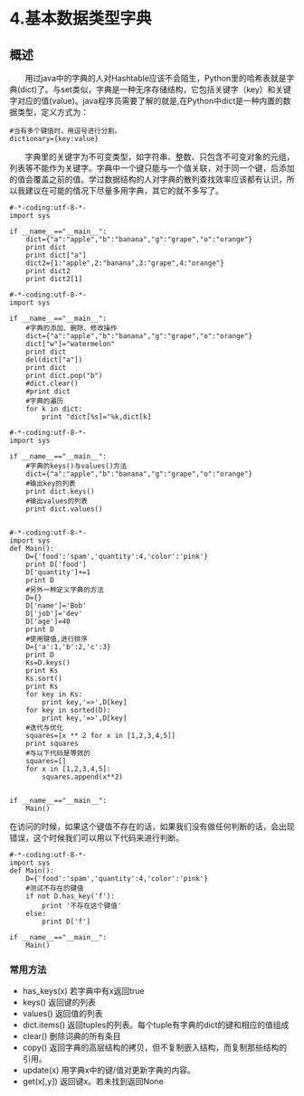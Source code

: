 # 4.基本数据类型字典

## 概述

  &#160; &#160; &#160; &#160;用过java中的字典的人对Hashtable应该不会陌生，Python里的哈希表就是字典(dict)了。与set类似，字典是一种无序存储结构，它包括关键字（key）和关键字对应的值(value)。java程序员需要了解的就是,在Python中dict是一种内置的数据类型，定义方式为：

```
#当有多个键值时，用逗号进行分割。
dictionary={key:value}
```
  &#160; &#160; &#160; &#160;字典里的关键字为不可变类型，如字符串、整数、只包含不可变对象的元组，列表等不能作为关键字。字典中一个键只能与一个值关联，对于同一个键，后添加的值会覆盖之前的值。学过数据结构的人对字典的散列查找效率应该都有认识，所以我建议在可能的情况下尽量多用字典，其它的就不多写了。

```
#-*-coding:utf-8-*-
import sys

if __name__=="__main__":
    dict={"a":"apple","b":"banana","g":"grape","o":"orange"}
    print dict
    print dict["a"]
    dict2={1:"apple",2:"banana",3:"grape",4:"orange"}
    print dict2
    print dict2[1]
```

```
#-*-coding:utf-8-*-
import sys

if __name__=="__main__":
    #字典的添加、删除、修改操作
    dict={"a":"apple","b":"banana","g":"grape","o":"orange"}
    dict["w"]="watermelon"
    print dict
    del(dict["a"])
    print dict
    print dict.pop("b")
    #dict.clear()
    #print dict
    #字典的遍历
    for k in dict:
        print "dict[%s]="%k,dict[k]
```

```
#-*-coding:utf-8-*-
import sys

if __name__=="__main__":
    #字典的keys()与values()方法
    dict={"a":"apple","b":"banana","g":"grape","o":"orange"}
    #输出key的列表
    print dict.keys()
    #输出values的列表
    print dict.values()
    
```


```
#-*-coding:utf-8-*-
import sys
def Main():
    D={'food':'spam','quantity':4,'color':'pink'}
    print D['food']
    D['quantity']+=1
    print D
    #另外一种定义字典的方法
    D={}
    D['name']='Bob'
    D['job']='dev'
    D['age']=40
    print D
    #使用键值,进行排序
    D={'a':1,'b':2,'c':3}
    print D
    Ks=D.keys()
    print Ks
    Ks.sort()
    print Ks
    for key in Ks:
        print key,'=>',D[key]
    for key in sorted(D):
        print key,'=>',D[key]
    #迭代与优化
    squares=[x ** 2 for x in [1,2,3,4,5]]
    print squares
    #与以下代码是等效的
    squares=[]
    for x in [1,2,3,4,5]:
        squares.append(x**2)


if __name__=="__main__":
    Main()
```


在访问的时候，如果这个键值不存在的话，如果我们没有做任何判断的话，会出现错误，这个时候我们可以用以下代码来进行判断。
```
#-*-coding:utf-8-*-
import sys
def Main():
    D={'food':'spam','quantity':4,'color':'pink'}
    #测试不存在的键值
    if not D.has_key('f'):
        print '不存在这个键值'
    else:
        print D['f']

if __name__=="__main__":
    Main()
```


### 常用方法

* has_keys(x) 若字典中有x返回true
* keys() 返回键的列表
* values() 返回值的列表
* dict.items() 返回tuples的列表。每个tuple有字典的dict的键和相应的值组成
* clear() 删除词典的所有条目
* copy() 返回字典的高层结构的拷贝，但不复制嵌入结构，而复制那些结构的引用。
* update(x) 用字典x中的键/值对更新字典的内容。
* get(x[,y]) 返回键x。若未找到返回None
